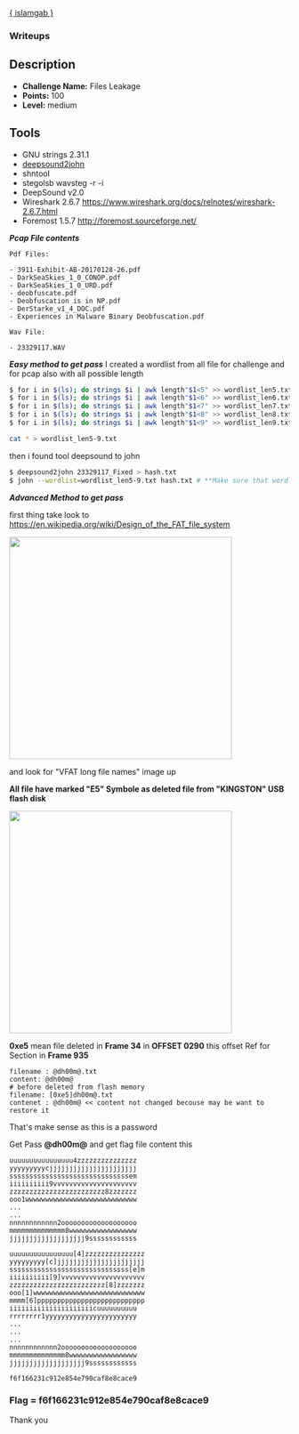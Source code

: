 [{ islamgab }](http://facebook.com/islam.jabir)
### Writeups

## Description
* **Challenge Name:** Files Leakage
* **Points:** 100
* **Level:** medium


## Tools
* GNU strings 2.31.1
* [deepsound2john](https://github.com/magnumripper/JohnTheRipper/blob/bleeding-jumbo/run/deepsound2john.py)
* shntool
* stegolsb wavsteg -r -i
* DeepSound v2.0
* Wireshark 2.6.7 https://www.wireshark.org/docs/relnotes/wireshark-2.6.7.html
* Foremost 1.5.7 http://foremost.sourceforge.net/

***Pcap File contents***
```
Pdf Files:

- 3911-Exhibit-AB-20170128-26.pdf
- DarkSeaSkies_1_0_CONOP.pdf
- DarkSeaSkies_1_0_URD.pdf
- deobfuscate.pdf
- Deobfuscation is in NP.pdf
- DerStarke_v1_4_DOC.pdf
- Experiences in Malware Binary Deobfuscation.pdf

Wav File:

- 23329117.WAV
```


***Easy method to get pass***
I created a wordlist from all file for challenge and for pcap also with all possible length

```bash
$ for i in $(ls); do strings $i | awk length"$1<5" >> wordlist_len5.txt; done
$ for i in $(ls); do strings $i | awk length"$1<6" >> wordlist_len6.txt; done
$ for i in $(ls); do strings $i | awk length"$1<7" >> wordlist_len7.txt; done
$ for i in $(ls); do strings $i | awk length"$1<8" >> wordlist_len8.txt; done
$ for i in $(ls); do strings $i | awk length"$1<9" >> wordlist_len9.txt; done

cat * > wordlist_len5-9.txt


```
then i found tool deepsound to john

```bash
$ deepsound2john 23329117_Fixed > hash.txt
$ john --wordlist=wordlist_len5-9.txt hash.txt # **Make sure that wordlist UTF-8**
```

***Advanced Method to get pass***

first thing take look to https://en.wikipedia.org/wiki/Design_of_the_FAT_file_system

<img src="https://github.com/islamgab/Files_Leakage/blob/master/VFAT_directory_entries.png" width="400">

and look for "VFAT long file names" image up

****All file have marked "E5" Symbole as deleted file from "KINGSTON" USB flash disk****

<img src="https://github.com/islamgab/Files_Leakage/blob/master/01.png" width="400">

****0xe5**** mean file deleted in ****Frame 34**** in ****OFFSET 0290**** this offset Ref for Section in ****Frame 935****

```
filename : @dh00m@.txt
content: @dh00m@
# before deleted from flash memory
filename: [0xe5]dh00m@.txt
contenet : @dh00m@ << content not changed becouse may be want to restore it

```
That's make sense as this is a password


Get Pass **@dh00m@**
and get flag file content this

```
uuuuuuuuuuuuuuuu4zzzzzzzzzzzzzzz
yyyyyyyyycjjjjjjjjjjjjjjjjjjjjjj
ssssssssssssssssssssssssssssssem
iiiiiiiiii9vvvvvvvvvvvvvvvvvvvvv
zzzzzzzzzzzzzzzzzzzzzzzz8zzzzzzz
ooo1wwwwwwwwwwwwwwwwwwwwwwwwwwww
...
...
nnnnnnnnnnnn2ooooooooooooooooooo
mmmmmmmmmmmmmm8wwwwwwwwwwwwwwwww
jjjjjjjjjjjjjjjjjjj9ssssssssssss
```

```
uuuuuuuuuuuuuuuu[4]zzzzzzzzzzzzzzz
yyyyyyyyy[c]jjjjjjjjjjjjjjjjjjjjjj
ssssssssssssssssssssssssssssss[e]m
iiiiiiiiii[9]vvvvvvvvvvvvvvvvvvvvv
zzzzzzzzzzzzzzzzzzzzzzzz[8]zzzzzzz
ooo[1]wwwwwwwwwwwwwwwwwwwwwwwwwwww
mmmm[6]ppppppppppppppppppppppppppp
iiiiiiiiiiiiiiiiiiiiicuuuuuuuuuu
rrrrrrrr1yyyyyyyyyyyyyyyyyyyyyyy
...
...
...
nnnnnnnnnnnn2ooooooooooooooooooo
mmmmmmmmmmmmmm8wwwwwwwwwwwwwwwww
jjjjjjjjjjjjjjjjjjj9ssssssssssss
```
```
f6f166231c912e854e790caf8e8cace9
```

### Flag = f6f166231c912e854e790caf8e8cace9

Thank you
